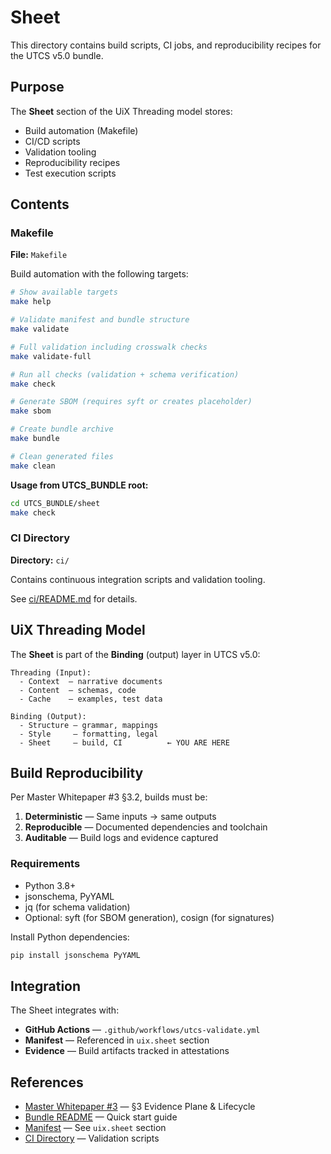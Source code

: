 # Sheet

This directory contains build scripts, CI jobs, and reproducibility recipes for the UTCS v5.0 bundle.

## Purpose

The **Sheet** section of the UiX Threading model stores:
- Build automation (Makefile)
- CI/CD scripts
- Validation tooling
- Reproducibility recipes
- Test execution scripts

## Contents

### Makefile

**File:** `Makefile`

Build automation with the following targets:

```bash
# Show available targets
make help

# Validate manifest and bundle structure
make validate

# Full validation including crosswalk checks
make validate-full

# Run all checks (validation + schema verification)
make check

# Generate SBOM (requires syft or creates placeholder)
make sbom

# Create bundle archive
make bundle

# Clean generated files
make clean
```

**Usage from UTCS_BUNDLE root:**

```bash
cd UTCS_BUNDLE/sheet
make check
```

### CI Directory

**Directory:** `ci/`

Contains continuous integration scripts and validation tooling.

See [ci/README.md](ci/README.md) for details.

## UiX Threading Model

The **Sheet** is part of the **Binding** (output) layer in UTCS v5.0:

```
Threading (Input):
  - Context  — narrative documents
  - Content  — schemas, code
  - Cache    — examples, test data

Binding (Output):
  - Structure — grammar, mappings
  - Style     — formatting, legal
  - Sheet     — build, CI          ← YOU ARE HERE
```

## Build Reproducibility

Per Master Whitepaper #3 §3.2, builds must be:

1. **Deterministic** — Same inputs → same outputs
2. **Reproducible** — Documented dependencies and toolchain
3. **Auditable** — Build logs and evidence captured

### Requirements

- Python 3.8+
- jsonschema, PyYAML
- jq (for schema validation)
- Optional: syft (for SBOM generation), cosign (for signatures)

Install Python dependencies:

```bash
pip install jsonschema PyYAML
```

## Integration

The Sheet integrates with:

- **GitHub Actions** — `.github/workflows/utcs-validate.yml`
- **Manifest** — Referenced in `uix.sheet` section
- **Evidence** — Build artifacts tracked in attestations

## References

- [Master Whitepaper #3](../context/MASTER_WHITEPAPER_3_UTCS.md) — §3 Evidence Plane & Lifecycle
- [Bundle README](../README.md) — Quick start guide
- [Manifest](../manifest.utcs.yaml) — See `uix.sheet` section
- [CI Directory](ci/README.md) — Validation scripts
